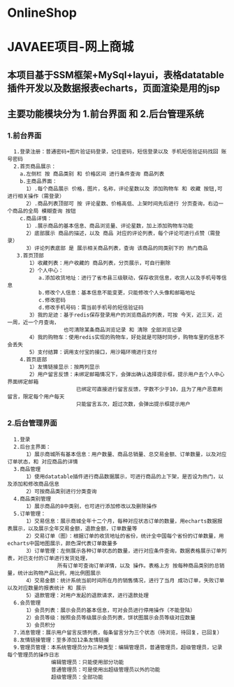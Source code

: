 # OnlineShop
# JAVAEE项目-网上商城
  ## 本项目基于SSM框架+MySql+layui，表格datatable插件开发以及数据报表echarts，页面渲染是用的jsp
  ## 主要功能模块分为 1.前台界面 和 2.后台管理系统
  
  ### 1.前台界面
      1.登录注册：普通密码+图片验证码登录，记住密码，短信登录以及 手机短信验证码找回 账号密码
      2.首页商品展示：
        a.左侧栏 按 商品类别 和 价格区间 进行条件查询 商品列表
        b.主商品界面：
          1）.每个商品展示 价格，图片，名称，评论星数以及 添加购物车 和 收藏 按钮,可进行相关操作（需登录）
          2）.商品列表顶部可 按 评论星数、价格高低、上架时间先后进行 分页查询，右边一个商品的全局 模糊查询 按钮
        c.商品详情：
          1）.展示商品的基本信息、商品浏览量、评论星数，加上添加购物车功能
          2）底部展示 商品的描述，以及 商品 对应的评论列表，每个评论可进行点赞（需登录）
          3）评论列表底部 是 展示相关商品列表，查询 该商品的同类别下的 热门商品
       3.首页顶部 
           1）收藏列表：用户收藏的 商品列表，分页展示，可自行删除
           2）个人中心：
              a.添加收货地址：进行了省市县三级联动，保存收货信息，收货人以及手机号等信息
              b.修改个人信息：基本信息不能变更，只能修改个人头像和邮箱地址
              c.修改密码
              d.修改手机号码：需当前手机号的短信验证码
           3）我的足迹：基于redis保存登录用户的浏览商品的列表，可按 今天，近三天，近一周，近一个月查询，
                      也可清除某条商品浏览记录 和 清除 全部浏览记录
           4）我的购物车：使用redis实现的购物车，好处就是可随时同步，购物车里的信息不会丢失
           5）支付结算：调用支付宝的接口，用沙箱环境进行支付
        4.首页底部
           1）友情链接显示：按两列显示
           2）用户留言反馈：未绑定邮箱情况下，会弹出确认选择提示框，提示用户去个人中心界面绑定邮箱
                          已绑定可直接进行留言反馈，字数不少于10，且为了用户恶意刷留言，限定每个用户每天
                          只能留言五次，超过次数，会弹出提示框提示用户
                        
  ### 2.后台管理界面
      1.登录
      2.后台主界面：
          1）展示商城所有基本信息：用户数量、商品总销量、总交易金额、订单数量，以及对应订单状态，和 对应商品的详情
      3.商品管理
          1）使用datatable插件进行商品数据展示，可进行商品的上下架，是否设为热门，以及添加和修改商品信息
          2）可按商品类别进行分类查询
      4.商品类别管理
          1）展示商品的8中类别，也可进行添加修改以及删除操作
      5.订单管理：
          1）交易信息：展示商城全年十二个月，每种对应状态订单的数量，用echarts数据报表展示，以及展示全年交易金额，退款金额，订单数量等
          2）交易订单（图）：根据订单的收货地址的省份，统计全中国每个省份的订单数量，用echarts中国地图展示，颜色深代表订单数量多
          3）订单管理：左侧展示各种订单状态的数量，进行对应条件查询，数据表格展示订单列表，对已支付的订单进行发货处理，
                    所有订单可查询订单详情，以及 操作。表格上方 按每种商品类别的总销量，统计出购物产品比例，用比例图展示
          4）交易金额：统计系统当前时间所在月的销售情况，进行了当月 成功订单，失败订单以及对应数量的报表统计 和 展示
          5）退款管理：对用户发起的退款请求，进行退款处理
      6.会员管理
          1）会员列表：展示会员的基本信息，可对会员进行停用操作（不能登陆）
          2）会员等级：按照会员等级展示会员列表，饼状图展示会员等级对应数量
          3）会员积分
      7.消息管理：展示用户留言反馈列表，每条留言分为三个状态（待浏览，待回复，已回复）
      8.友情链接管理：至多添加12条友情链接
      9.管理员管理：本系统管理员分为三种类型：编辑管理员，普通管理员，超级管理员，记录每个管理员的操作日志
                  编辑管理员：只能使用部分功能
                  普通管理员：可是使用出超级管理员以外的功能
                  超级管理员：全部功能
       
           
